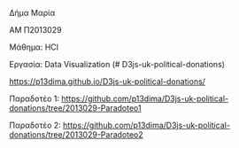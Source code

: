 

Δήμα Μαρία

ΑΜ Π2013029

Μάθημα: HCI

Εργασία: Data Visualization (# D3js-uk-political-donations)

https://p13dima.github.io/D3js-uk-political-donations/

Παραδοτέο 1: https://github.com/p13dima/D3js-uk-political-donations/tree/2013029-Paradoteo1

Παραδοτέο 2: https://github.com/p13dima/D3js-uk-political-donations/tree/2013029-Paradoteo2
